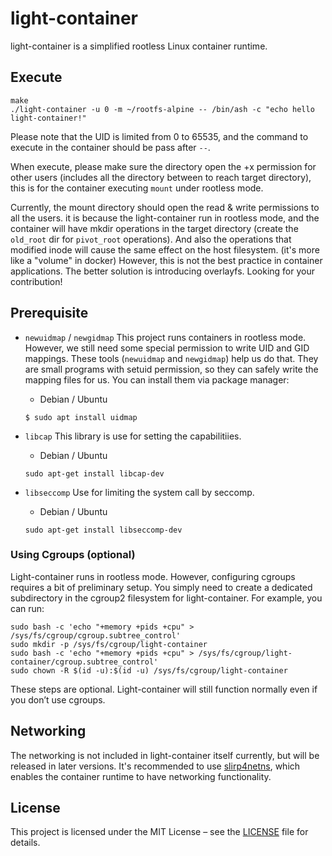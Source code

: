 # light-container
light-container is a simplified rootless Linux container runtime.

## Execute
```
make
./light-container -u 0 -m ~/rootfs-alpine -- /bin/ash -c "echo hello light-container!"
```
Please note that the UID is limited from 0 to 65535, and the command to execute in the container should be pass after `--`.

When execute, please make sure the directory open the +x permission for other users (includes all the directory between to reach target directory), this is for the container executing `mount` under rootless mode.

Currently, the mount directory should open the read & write permissions to all the users. it is because the light-container run in rootless mode, and the container will have mkdir operations in the target directory (create the `old_root` dir for `pivot_root` operations). And also the operations that modified inode will cause the same effect on the host filesystem. (it's more like a "volume" in docker) 
However, this is not the best practice in container applications. The better solution is introducing overlayfs. Looking for your contribution!

## Prerequisite
* `newuidmap` / `newgidmap`
This project runs containers in rootless mode. However, we still need some special permission to write UID and GID mappings.
These tools (`newuidmap` and `newgidmap`) help us do that. They are small programs with setuid permission, so they can safely write the mapping files for us. You can install them via package manager:

    * Debian / Ubuntu
    ```
    $ sudo apt install uidmap
    ```

* `libcap`
This library is use for setting the capabilitiies.

    * Debian / Ubuntu
    ```
    sudo apt-get install libcap-dev
    ```

* `libseccomp`
Use for limiting the system call by seccomp.
    * Debian / Ubuntu
    ```
    sudo apt-get install libseccomp-dev
    ```

### Using Cgroups (optional)
Light-container runs in rootless mode. However, configuring cgroups requires a bit of preliminary setup. You simply need to create a dedicated subdirectory in the cgroup2 filesystem for light-container. For example, you can run:

```
sudo bash -c 'echo "+memory +pids +cpu" > /sys/fs/cgroup/cgroup.subtree_control'
sudo mkdir -p /sys/fs/cgroup/light-container
sudo bash -c 'echo "+memory +pids +cpu" > /sys/fs/cgroup/light-container/cgroup.subtree_control'
sudo chown -R $(id -u):$(id -u) /sys/fs/cgroup/light-container
```

These steps are optional. Light-container will still function normally even if you don’t use cgroups.

## Networking
The networking is not included in light-container itself currently, but will be released in later versions. It's recommended to use [slirp4netns](https://github.com/rootless-containers/slirp4netns), which enables the container runtime to have networking functionality.

## License

This project is licensed under the MIT License – see the [LICENSE](./LICENSE) file for details.
